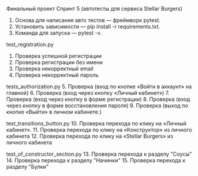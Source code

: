 Финальный проект Спринт 5 (автотесты для сервиса Stellar Burgers)
1. Основа для написания авто тестов — фреймворк pytest.
2. Установить зависимости — pip install -r requirements.txt.
3. Команда для запуска — pytest -v. 

test_registration.py
1. Проверка успешной регистрации
2. Проверка регистрации без имени
3. Проверка некорректный email
4. Проверка некорректный пароль

tests_authorization.py
5. Проверка (вход по кнопке «Войти в аккаунт» на главной)
6. Проверка (вход через кнопку «Личный кабинет»)
7. Проверка (вход через кнопку в форме регистрации)
8. Проверка (вход через кнопку в форме восстановления пароля)
9. Проверка (выход по кнопке «Выйти» в личном кабинете.)

test_transitions_button.py
10. Проверка перехода по клику на «Личный кабинет».
11. Проверка перехода по клику на «Конструктор» из личного кабинета
12. Проверка перехода по клику на «Stellar Burgers» из личного кабинета

test_of_constructor_section.py
13. Проверка перехода к разделу "Соусы"
14. Проверка перехода к разделу "Начинки"
15. Проверка перехода к разделу "Булки"
